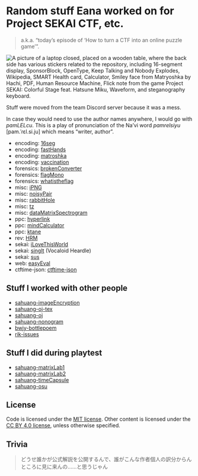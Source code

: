 # Random stuff Eana worked on for Project SEKAI CTF, etc.
> a.k.a. “today’s episode of ‘How to turn a CTF into an online puzzle game’”.

![A picture of a laptop closed, placed on a wooden table, where the back side has various stickers related to the repository, including 16-segment display, SponsorBlock, OpenType, Keep Talking and Nobody Explodes, Wikipedia, SMART Health card, Calculator, Smiley face from Matryoshka by Hachi, PDF, Human Resource Machine, Flick note from the game Project SEKAI: Colorful Stage feat. Hatsune Miku, Waveform, and steganography keyboard.](https://1a23.com/wp-content/uploads/2022/10/ctf-challs-squash.jpg)

Stuff were moved from the team Discord server because it was a mess.

In case they would need to use the author names anywhere, I would go with *pamLELcu*. This is a play of pronunciation of the Na’vi word *pamrelsiyu* [pam.ˈɾɛl.si.ju] which means “writer, author”.

* encoding: [16seg](./encoding-16seg)
* encoding: [fastHands](./encoding-fastHands)
* encoding: [matroshka](./encoding-matroshka)
* encoding: [vaccination](./encoding-vaccination)
* forensics: [brokenConverter](./forensics-brokenConverter)
* forensics: [flagMono](./forensics-flagMono)
* forensics: [whatistheflag](./forensics-whatistheflag)
* misc: [iPNG](./misc-iPNG)
* misc: [noisyPair](./misc-noisyPair)
* misc: [rabbitHole](./misc-rabbitHole)
* misc: [tz](./misc-tz)
* misc: [dataMatrixSpectrogram](./misc-dataMatrixSpectrogram)
* ppc: [hyperlink](./ppc-hyperlink)
* ppc: [mindCalculator](./ppc-mindCalculator)
* ppc: [ktane](./ppc-ktane)
* rev: [HRM](./rev-HRM)
* sekai: [iLoveThisWorld](./sekai-iLoveThisWorld)
* sekai: [singIt](./sekai-singIt) (Vocaloid Heardle)
* sekai: [sus](./sekai-sus)
* web: [easyEval](./web-easyEval)
* ctftime-json: [ctftime-json](./ctftime-json)

## Stuff I worked with other people

* [sahuang-imageEncryption](./sahuang-imageEncryption)
* [sahuang-oj-tex](./sahuang-oj-tex)
* [sahuang-oj](./sahuang-oj)
* [sahuang-nonogram](https://codepen.io/blueset/pen/NWyZzwp)
* [bwjy-bottlepoem](./bwjy-bottlepoem)
* [rik-issues](./rik-issues)

## Stuff I did during playtest

* [sahuang-matrixLab1](./sahuang-matrixLab1)
* [sahuang-matrixLab2](./sahuang-matrixLab2)
* [sahuang-timeCapsule](./sahuang-timeCapsule)
* [sahuang-osu](./sahuang-osu)

## License

Code is licensed under the [MIT license](./LICENSE.md). Other content is licensed under the [CC BY 4.0 license](./LICENSE.content.md), unless otherwise specified.

## Trivia

> どうせ誰かが公式解説を公開するんで、誰がこんな作者個人の訳分からんところに見に来んの……と思うじゃん
